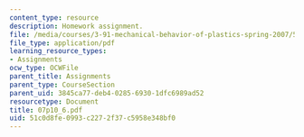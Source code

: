 ```yaml
---
content_type: resource
description: Homework assignment.
file: /media/courses/3-91-mechanical-behavior-of-plastics-spring-2007/51c0d8fe0993c2272f37c5958e348bf0_07p10_6.pdf
file_type: application/pdf
learning_resource_types:
- Assignments
ocw_type: OCWFile
parent_title: Assignments
parent_type: CourseSection
parent_uid: 3845ca77-deb4-0285-6930-1dfc6989ad52
resourcetype: Document
title: 07p10_6.pdf
uid: 51c0d8fe-0993-c227-2f37-c5958e348bf0
---
```

